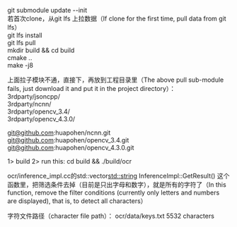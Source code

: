 git submodule update --init  
若首次clone，从git lfs 上拉数据（If clone for the first time, pull data from git lfs）    
git lfs install  
git lfs pull  
mkdir build && cd build  
cmake ..  
make -j8  


上面拉子模块不通，直接下，再放到工程目录里（The above pull sub-module fails, just download it and put it in the project directory）：  
3rdparty/jsoncpp/  
3rdparty/ncnn/  
3rdparty/opencv_3.4/  
3rdparty/opencv_4.3.0/  
  
  
git@github.com:huapohen/ncnn.git  
git@github.com:huapohen/opencv_3.4.git  
git@github.com:huapohen/opencv_4.3.0.git  


1> build
2> run this:  cd build && ./build/ocr  

ocr/inference_impl.cc的std::vector<std::string> InferenceImpl::GetResult() 这个函数里，把筛选条件去掉（目前是只出字母和数字），就是所有的字符了（In this function, remove the filter conditions (currently only letters and numbers are displayed), that is, to detect all characters）  

字符文件路径（character file path）： ocr/data/keys.txt   5532 characters
